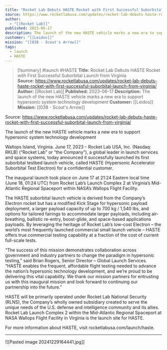 ```yaml
---
title: "Rocket Lab Debuts HASTE Rocket with First Successful Suborbital Launch from Virginia  "
source: https://www.rocketlabusa.com/updates/rocket-lab-debuts-haste-rocket-with-first-successful-suborbital-launch-from-virginia/
author:
  - "[[Rocket Lab]]"
published: 2023-06-17
description: The launch of the new HASTE vehicle marks a new era to support hypersonic system technology development
customer: "[[Leidos]]"
mission: "[[038 - Scout's Arrow]]"
tags:
  - launch
  - HASTE
---
```

>[!summary]
#launch #HASTE
**Title:** Rocket Lab Debuts HASTE Rocket with First Successful Suborbital Launch from Virginia  
**Source:** https://www.rocketlabusa.com/updates/rocket-lab-debuts-haste-rocket-with-first-successful-suborbital-launch-from-virginia/
**Author:** [[Rocket Lab]]
**Published:** 2023-06-17
**Description:** The launch of the new HASTE vehicle marks a new era to support hypersonic system technology development
**Customer:** [[Leidos]]
**Mission:** [[038 - Scout's Arrow]]

Source: https://www.rocketlabusa.com/updates/rocket-lab-debuts-haste-rocket-with-first-successful-suborbital-launch-from-virginia/

The launch of the new HASTE vehicle marks a new era to support hypersonic system technology development

 Wallops Island, Virginia. June 17, 2023 – Rocket Lab USA, Inc. (Nasdaq: RKLB) (“Rocket Lab” or “the Company”), a global leader in launch services and space systems, today announced it successfully launched its first suborbital testbed launch vehicle, called HASTE (Hypersonic Accelerator Suborbital Test Electron) for a confidential customer.

 The inaugural launch took place on June 17 at 21:24 Eastern local time (June 18, 01:24 UTC) from Rocket Lab’s Launch Complex 2 at Virginia’s Mid-Atlantic Regional Spaceport within NASA’s Wallops Flight Facility.

 The HASTE suborbital launch vehicle is derived from the Company’s Electron rocket but has a modified Kick Stage for hypersonic payload deployment, a larger payload capacity of up to 700 kg / 1,540 lbs, and options for tailored fairings to accommodate larger payloads, including air-breathing, ballistic re-entry, boost-glide, and space-based applications payloads. By leveraging the heritage of Rocket Lab’s low-cost Electron – the world’s most frequently launched commercial small launch vehicle – HASTE offers true commercial testing capability at a fraction of the cost of current full-scale tests.

“The success of this mission demonstrates collaboration across government and industry partners to change the paradigm in hypersonic testing,” said Brian Rogers, Senior Director – Global Launch Services. “HASTE enables the frequent, affordable flight testing needed to advance the nation’s hypersonic technology development, and we’re proud to be delivering this vital capability. We thank our mission partners for entrusting us with this inaugural mission and look forward to continuing our partnership into the future.”

HASTE will be primarily operated under Rocket Lab National Security (RLNS), the Company’s wholly owned subsidiary created to serve the unique needs of the U.S. defense and intelligence community and its allies. Rocket Lab Launch Complex 2 within the Mid-Atlantic Regional Spaceport at NASA Wallops Flight Facility in Virginia is the launch site for HASTE.

For more information about HASTE, visit rocketlabusa.com/launch/haste.

---

![[Pasted image 20241229164441.jpg]]